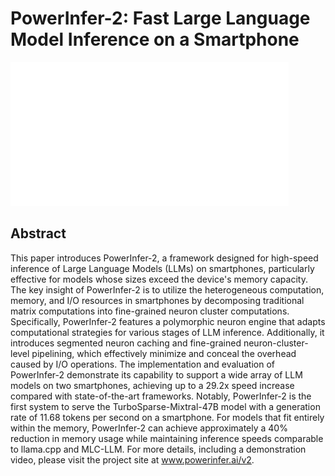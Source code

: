 # PowerInfer-2: Fast Large Language Model Inference on a Smartphone

![](../../blank.jpg)

## Abstract

This paper introduces PowerInfer-2, a framework designed for high-speed
inference of Large Language Models (LLMs) on smartphones, particularly
effective for models whose sizes exceed the device's memory capacity. The key
insight of PowerInfer-2 is to utilize the heterogeneous computation, memory,
and I/O resources in smartphones by decomposing traditional matrix computations
into fine-grained neuron cluster computations. Specifically, PowerInfer-2
features a polymorphic neuron engine that adapts computational strategies for
various stages of LLM inference. Additionally, it introduces segmented neuron
caching and fine-grained neuron-cluster-level pipelining, which effectively
minimize and conceal the overhead caused by I/O operations. The implementation
and evaluation of PowerInfer-2 demonstrate its capability to support a wide
array of LLM models on two smartphones, achieving up to a 29.2x speed increase
compared with state-of-the-art frameworks. Notably, PowerInfer-2 is the first
system to serve the TurboSparse-Mixtral-47B model with a generation rate of
11.68 tokens per second on a smartphone. For models that fit entirely within
the memory, PowerInfer-2 can achieve approximately a 40% reduction in memory
usage while maintaining inference speeds comparable to llama.cpp and MLC-LLM.
For more details, including a demonstration video, please visit the project
site at www.powerinfer.ai/v2.
